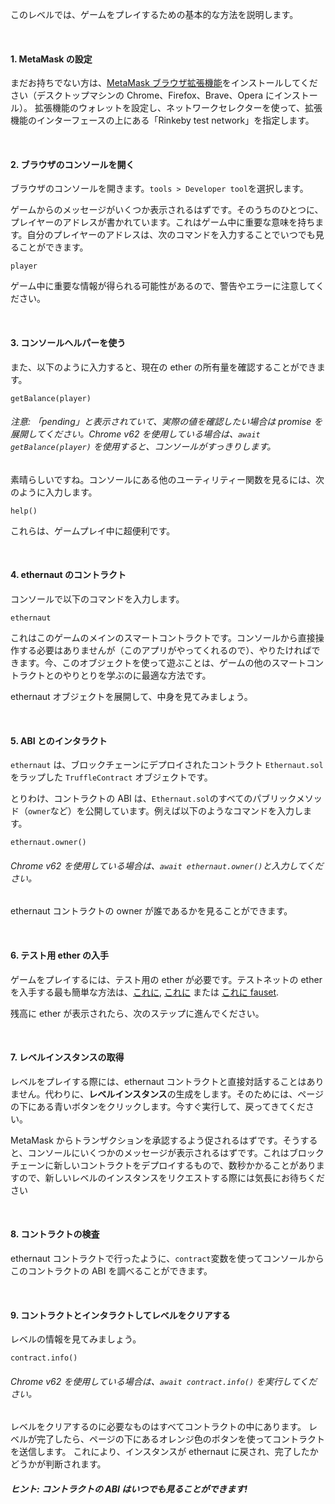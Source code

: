 このレベルでは、ゲームをプレイするための基本的な方法を説明します。

&nbsp;

#### 1. MetaMask の設定

まだお持ちでない方は、[MetaMask ブラウザ拡張機能](https://metamask.io/)をインストールしてください（デスクトップマシンの Chrome、Firefox、Brave、Opera にインストール）。
拡張機能のウォレットを設定し、ネットワークセレクターを使って、拡張機能のインターフェースの上にある「Rinkeby test network」を指定します。

&nbsp;

#### 2. ブラウザのコンソールを開く

ブラウザのコンソールを開きます。`tools > Developer tool`を選択します。

ゲームからのメッセージがいくつか表示されるはずです。そのうちのひとつに、プレイヤーのアドレスが書かれています。これはゲーム中に重要な意味を持ちます。自分のプレイヤーのアドレスは、次のコマンドを入力することでいつでも見ることができます。

```
player
```

ゲーム中に重要な情報が得られる可能性があるので、警告やエラーに注意してください。

&nbsp;

#### 3. コンソールヘルパーを使う

また、以下のように入力すると、現在の ether の所有量を確認することができます。

```
getBalance(player)
```

###### 注意: 「pending」と表示されていて、実際の値を確認したい場合は promise を展開してください。Chrome v62 を使用している場合は、`await getBalance(player)` を使用すると、コンソールがすっきりします。

素晴らしいですね。コンソールにある他のユーティリティー関数を見るには、次のように入力します。

```
help()
```

これらは、ゲームプレイ中に超便利です。

&nbsp;

#### 4. ethernaut のコントラクト

コンソールで以下のコマンドを入力します。

```
ethernaut
```

これはこのゲームのメインのスマートコントラクトです。コンソールから直接操作する必要はありませんが（このアプリがやってくれるので）、やりたければできます。今、このオブジェクトを使って遊ぶことは、ゲームの他のスマートコントラクトとのやりとりを学ぶのに最適な方法です。

ethernaut オブジェクトを展開して、中身を見てみましょう。

&nbsp;

#### 5. ABI とのインタラクト

`ethernaut` は、ブロックチェーンにデプロイされたコントラクト `Ethernaut.sol` をラップした `TruffleContract` オブジェクトです。

とりわけ、コントラクトの ABI は、`Ethernaut.sol`のすべてのパブリックメソッド（`owner`など）を公開しています。例えば以下のようなコマンドを入力します。

```
ethernaut.owner()
```

###### Chrome v62 を使用している場合は、`await ethernaut.owner()`と入力してください。

ethernaut コントラクトの owner が誰であるかを見ることができます。

&nbsp;

#### 6. テスト用 ether の入手

ゲームをプレイするには、テスト用の ether が必要です。テストネットの ether を入手する最も簡単な方法は、[これに](https://faucet.rinkeby.io/), [これに](https://faucets.chain.link/rinkeby) または [これに fauset](https://faucet.paradigm.xyz/).

残高に ether が表示されたら、次のステップに進んでください。

&nbsp;

#### 7. レベルインスタンスの取得

レベルをプレイする際には、ethernaut コントラクトと直接対話することはありません。代わりに、**レベルインスタンス**の生成をします。そのためには、ページの下にある青いボタンをクリックします。今すぐ実行して、戻ってきてください。

MetaMask からトランザクションを承認するよう促されるはずです。そうすると、コンソールにいくつかのメッセージが表示されるはずです。これはブロックチェーンに新しいコントラクトをデプロイするもので、数秒かかることがありますので、新しいレベルのインスタンスをリクエストする際には気長にお待ちください

&nbsp;

#### 8. コントラクトの検査

ethernaut コントラクトで行ったように、`contract`変数を使ってコンソールからこのコントラクトの ABI を調べることができます。

&nbsp;

#### 9. コントラクトとインタラクトしてレベルをクリアする

レベルの情報を見てみましょう。

```
contract.info()
```

###### Chrome v62 を使用している場合は、`await contract.info()` を実行してください。

レベルをクリアするのに必要なものはすべてコントラクトの中にあります。
レベルが完了したら、ページの下にあるオレンジ色のボタンを使ってコントラクトを送信します。
これにより、インスタンスが ethernaut に戻され、完了したかどうかが判断されます。

##### ヒント: コントラクトの ABI はいつでも見ることができます!
